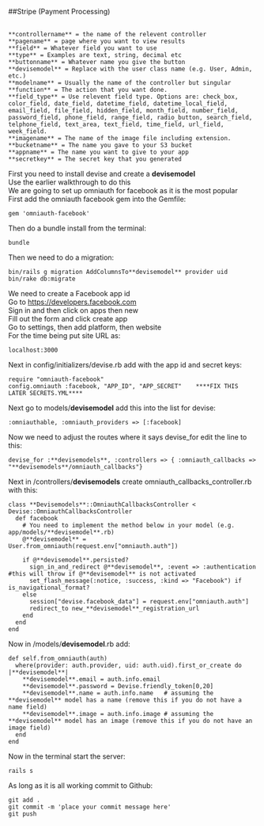 ##Stripe (Payment Processing)<br>
<br>
```
**controllername** = the name of the relevent controller
**pagename** = page where you want to view results
**field** = Whatever field you want to use
**type** = Examples are text, string, decimal etc
**buttonname** = Whatever name you give the button
**devisemodel** = Replace with the user class name (e.g. User, Admin, etc.)
**modelname** = Usually the name of the controller but singular
**function** = The action that you want done.
**field_type** = Use relevent field type. Options are: check_box, color_field, date_field, datetime_field, datetime_local_field, email_field, file_field, hidden_field, month_field, number_field, password_field, phone_field, range_field, radio_button, search_field, telphone_field, text_area, text_field, time_field, url_field, week_field.
**imagename** = The name of the image file including extension.
**bucketname** = The name you gave to your S3 bucket
**appname** = The name you want to give to your app
**secretkey** = The secret key that you generated 
```
First you need to install devise and create a **devisemodel**<br>
Use the earlier walkthrough to do this<br>
We are going to set up omniauth for facebook as it is the most popular<br>
First add the omniauth facebook gem into the Gemfile:<br>
```
gem 'omniauth-facebook'
```
Then do a bundle install from the terminal:<br>
```
bundle
```
Then we need to do a migration:<br>
```
bin/rails g migration AddColumnsTo**devisemodel** provider uid
bin/rake db:migrate
```
We need to create a Facebook app id<br>
Go to https://developers.facebook.com<br>
Sign in and then click on apps then new<br>
Fill out the form and click create app<br>
Go to settings, then add platform, then website<br>
For the time being put site URL as:<br>
```
localhost:3000
```
Next in config/initializers/devise.rb add with the app id and secret keys:<br>
```
require "omniauth-facebook"
config.omniauth :facebook, "APP_ID", "APP_SECRET"    ****FIX THIS LATER SECRETS.YML**** 
```
Next go to models/**devisemodel** add this into the list for devise:<br>
```
:omniauthable, :omniauth_providers => [:facebook]
```
Now we need to adjust the routes where it says devise_for edit the line to this:<br>
```
devise_for :**devisemodels**, :controllers => { :omniauth_callbacks => "**devisemodels**/omniauth_callbacks"}
```
Next in /controllers/**devisemodels** create omniauth_callbacks_controller.rb with this:<br>
```
class **Devisemodels**::OmniauthCallbacksController < Devise::OmniauthCallbacksController
  def facebook
    # You need to implement the method below in your model (e.g. app/models/**devisemodel**.rb)
    @**devisemodel** = User.from_omniauth(request.env["omniauth.auth"])

    if @**devisemodel**.persisted?
      sign_in_and_redirect @**devisemodel**, :event => :authentication #this will throw if @**devisemodel** is not activated
      set_flash_message(:notice, :success, :kind => "Facebook") if is_navigational_format?
    else
      session["devise.facebook_data"] = request.env["omniauth.auth"]
      redirect_to new_**devisemodel**_registration_url
    end
  end
end
```
Now in /models/**devisemodel**.rb add:
```
def self.from_omniauth(auth)
  where(provider: auth.provider, uid: auth.uid).first_or_create do |**devisemodel**|
    **devisemodel**.email = auth.info.email
    **devisemodel**.password = Devise.friendly_token[0,20]
    **devisemodel**.name = auth.info.name   # assuming the **devisemodel** model has a name (remove this if you do not have a name field)
    **devisemodel**.image = auth.info.image # assuming the **devisemodel** model has an image (remove this if you do not have an image field)
  end
end
```
Now in the terminal start the server:<br>
```
rails s
```
As long as it is all working commit to Github:<br>
```
git add .
git commit -m 'place your commit message here'
git push
```